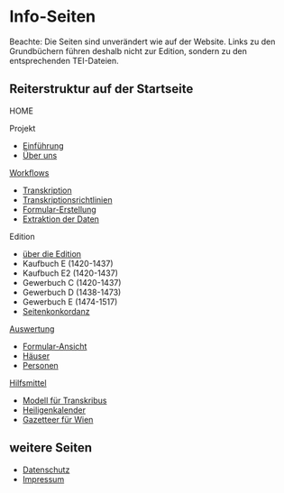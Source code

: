 # Info-Seiten

Beachte: Die Seiten sind unverändert wie auf der Website. Links zu den Grundbüchern führen deshalb nicht zur Edition, sondern zu den entsprechenden TEI-Dateien.

## Reiterstruktur auf der Startseite

HOME

Projekt
* [Einführung](projekt.md)
* [Über uns](about.md)

[Workflows](workflows.md)
* [Transkription](transkription.md)
* [Transkriptionsrichtlinien](transkriptionsrichtlinien.md)
* [Formular-Erstellung](formular-erstellung.md)
* [Extraktion der Daten](daten-extraktion.md)

Edition
* [über die Edition](edition.md)
* Kaufbuch E (1420-1437)
* Kaufbuch E2 (1420-1437)
* Gewerbuch C (1420-1437)
* Gewerbuch D (1438-1473)
* Gewerbuch E (1474-1517)
* [Seitenkonkordanz](seitenkonkordanz.md)

[Auswertung](auswertung.md)
* [Formular-Ansicht](formular-ansicht.md)
* [Häuser](haeuser.md)
* [Personen](personen.md)

[Hilfsmittel](hilfsmittel.md)
* [Modell für Transkribus](modell.md)
* [Heiligenkalender](heiligenkalender.md)
* [Gazetteer für Wien](gazetteer.md)


## weitere Seiten

* [Datenschutz](datenschutz.md) 
* [Impressum](impressum.md) 
